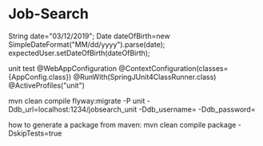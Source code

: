 # Job-Search



String date="03/12/2019";
        Date dateOfBirth=new SimpleDateFormat("MM/dd/yyyy").parse(date);
        expectedUser.setDateOfBirth(dateOfBirth);
        
        
        
 unit test
 @WebAppConfiguration
 @ContextConfiguration(classes={AppConfig.class}) 
 @RunWith(SpringJUnit4ClassRunner.class)
 @ActiveProfiles("unit")
 
 mvn clean compile flyway:migrate -P unit -Ddb_url=localhost:1234/jobsearch_unit -Ddb_username= -Ddb_password=
 
 how to generate a package from maven:
 mvn clean compile package -DskipTests=true